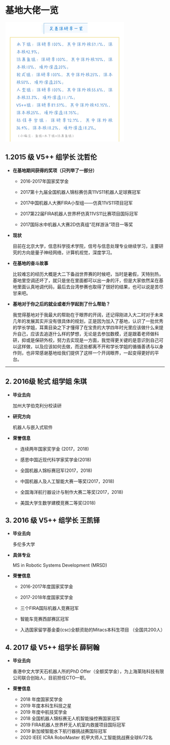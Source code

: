 # 基地大佬一览

![group-starts](../resource/aboutus/group-stars.png)

## 1.2015 级 V5++ 组学长 沈哲伦

+ **在基地期间获得的奖项（只列举了一部分）**

  + 2016-2017年国家奖学金

  + 2017第十九届全国机器人锦标赛仿真11VS11机器人足球赛冠军

  + 2017中国机器人大赛FIRA小型组——仿真11VS11项目冠军

  + 2017第22届FIRA机器人世界杯仿真11VS11比赛项目国际冠军

  + 2017国际水中机器人大赛2D仿真组“花样游泳”项目一等奖

+ **现状**

  目前在北京大学，信息科学技术学院，信号与信息处理专业继续学习，主要研究的方向是量子神经网络，计算机视觉，深度学习。

+ **在基地的奋斗故事**

  比较难忘的经历大概是大二下备战世界赛的时候吧，当时是暑假，天特别热，基地里空调还坏了，就只是坐在里面都可以出一身的汗，但是大家依然呆在基地里面认真地调代码，最后去台湾参赛也取得了很好的结果，也可以说是苦尽甘来吧。

+ **基地对于你之后的就业或者升学起到了什么帮助？**

  我觉得基地对于我最大的帮助在于眼界的开阔，还记得刚进入大二时对于未来几年的发展其实并没有很具体的规划，正是因为加入了基地，认识了一批优秀的学长学姐，耳熏目染之下才懂得了在宝贵的大学四年时光里应该做什么来提升自己，应该去追逐什么样的梦想，无论是去参加数模，还是跟着老师做科研，抑或是保研外校，努力去实现是一方面，我觉得更关键的是意识到自己可以这样做，以及应该如何去做，而这些都离不开和学长学姐的循循善诱与以身作则，也非常感谢基地给我们提供了这样一个开阔眼界，一起变得更好的平台。

---

## 2. 2016级 轮式 组学姐 朱琪

+ **毕业去向**

  加州大学伯克利分校读研

+ **研究方向**

  机器人与嵌入式软件

+ **荣誉信息**

  + 连续两年国家奖学金 (2017，2018)

  + 感恩中国近现代科学家奖学金(2018)

  + 全国机器人锦标赛冠军(2017，2018)

  + 中国机器人及人工智能大赛一等奖(2017，2018)

  + 全国海洋航行器设计与制作大赛二等奖(2017，2018)

  + 美国大学生数学建模竞赛二等奖(2018)

## 3. 2016 级 V5++ 组学长 王凯铎

+ **毕业去向**

  多伦多大学

+ **具体专业**

  MS in Robotic Systems Development (MRSD)

+ **荣誉信息**

  + 2016-2017年度国家奖学金

  + 2017-2018年度国家奖学金

  + 三个FIRA国际机器人竞赛冠军

  + 智能车竞赛西部赛区冠军

  + 入选国家留学基金委(csc)全额资助的Mitacs本科生项目 （全国共200人）

## 4. 2017 级 V5++ 组学长 薛轲翰

+ **毕业去向**

  香港中文大学天石机器人所的PhD Offer（全额奖学金），为上海莱陆科技有限公司联合创始人，目前担任CTO一职。

+ **荣誉信息**

  + 2018 年度国家奖学金
  + 2019 年度本科生科技之星
  + 2019 年度中航技奖学金
  + 2018 全国机器人锦标赛无人机智能操控赛国家冠军
  + 2019 FIRA机器人世界杯无人机室内救援项目国际冠军
  + 2019 新加坡智能水下航行器挑战赛国际冠军
  + 2020 IEEE ICRA RoboMaster 机甲大师人工智能挑战赛全球6/72名

